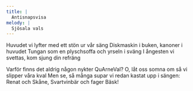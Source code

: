 ```yaml
---
title: |
  Antisnapsvisa
melody: |
  Sjösala vals
---
```

Huvudet vi lyfter med ett stön ur vår säng
Diskmaskin i buken, kanoner i huvudet
Tungan som en plyschsoffa och yrseln i sväng
I ångesten vi svettas, kom sjung din refräng

Varför finns det aldrig någon nykter QuArneVal?
O, låt oss somna om så vi slipper våra kval
Men se, så många supar vi redan kastat upp i sängen:
Renat och Skåne, Svartvinbär och fager Bäsk!